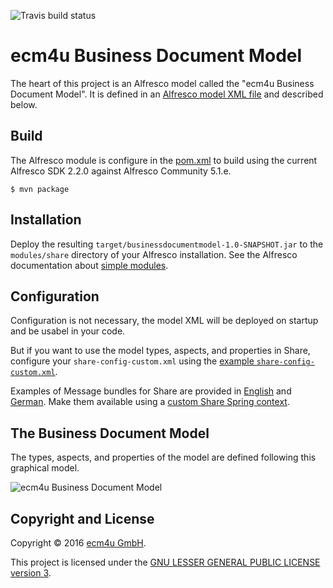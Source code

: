 ![Travis build status](https://api.travis-ci.org/ecm4u/businessdocumentmodel.svg?branch=master)

# ecm4u Business Document Model

The heart of this project is an Alfresco model called the "ecm4u Business Document Model".
It is defined in an [Alfresco model XML file](src/main/amp/config/alfresco/module/businessdocumentmodel/model/BusinessDocumentsModel.xml)
and described below.

## Build

The Alfresco module is configure in the [pom.xml](pom.xml) to build using the current Alfresco SDK 2.2.0 against Alfresco Community 5.1.e.

```
$ mvn package
```

## Installation

Deploy the resulting `target/businessdocumentmodel-1.0-SNAPSHOT.jar` to the `modules/share` directory of your Alfresco installation.
See the Alfresco documentation about [simple modules](https://docs.alfresco.com/5.1/concepts/dev-extensions-packaging-techniques-jar-files.html).

## Configuration

Configuration is not necessary, the model XML will be deployed on startup and be usabel in your code.

But if you want to use the model types, aspects, and properties in Share, configure your `share-config-custom.xml` using
the [example `share-config-custom.xml`](example/share-config-custom.xml).

Examples of Message bundles for Share are provided in [English](example/ecm4u-businessdocumentmodel.properties) and [German](example/ecm4u-businessdocumentmodel_de.properties).
Make them available using a [custom Share Spring context](example/businessdocumentmodel-slingshot-application-context.xml).

## The Business Document Model

The types, aspects, and properties of the model are defined following this graphical model.

![ecm4u Business Document Model](doc/model/ecm4uBusinessDocumentModel.png)

## Copyright and License

Copyright &copy; 2016 [ecm4u GmbH](http://www.ecm4u.de/).

This project is licensed under the [GNU LESSER GENERAL PUBLIC LICENSE version 3](LICENSE.txt).
